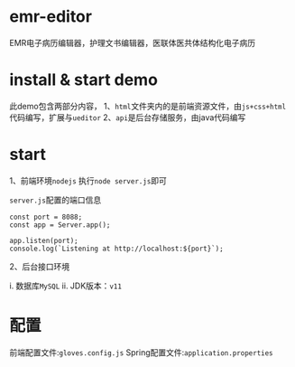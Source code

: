 # emr-editor
EMR电子病历编辑器，护理文书编辑器，医联体医共体结构化电子病历


# install & start demo

此demo包含两部分内容，
1、`html`文件夹内的是前端资源文件，由`js+css+html`代码编写，扩展与`ueditor`
2、`api`是后台存储服务，由java代码编写

# start
1、前端环境`nodejs`
执行`node server.js`即可

`server.js`配置的端口信息
```
const port = 8088;
const app = Server.app();

app.listen(port);
console.log(`Listening at http://localhost:${port}`);
```

2、后台接口环境

i. 数据库`MySQL`
ii. JDK版本：`v11`

# 配置

前端配置文件:`gloves.config.js`
Spring配置文件:`application.properties`

# 
